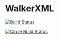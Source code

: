 # WalkerXML

[![Build Status](https://travis-ci.org/iMega/WalkerXML.svg)](https://travis-ci.org/iMega/WalkerXML)

[![Circle Build Status](https://circleci.com/gh/iMega/WalkerXML.svg?style=shield)](https://circleci.com/gh/iMega/WalkerXML)
